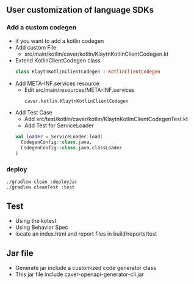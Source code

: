 ## User customization of language SDKs 
### Add a custom codegen
- if you want to add a kotlin codegen 
- Add custom File
  - src/main/kotlin/caver/kotlin/KlaytnKotlinClientCodegen.kt
- Extend KotlinClientCodegen class 
    ```kotlin
    class KlaytnKotlinClientCodegen : KotlinClientCodegen
    ```
- Add META-INF.services resource
  - Edit src/main/resources/META-INF.services
    ```
    caver.kotlin.KlaytnKotlinClientCodegen
    ```
- Add Test Case
  - Add src/test/kotlin/caver/kotlin/KlaytnKotlinClientCodegenTest.kt 
  - Add Test for ServiceLoader
  ```kotlin
  val loader = ServiceLoader.load(
    CodegenConfig::class.java,
    CodegenConfig::class.java.classLoader
  )
  ```
### deploy
```shell
./gradlew clean :deployJar
./gradlew cleanTest :test
```

## Test
- Using the kotest
- Using Behavior Spec
- locate an index.html and report files in build/reports/test

## Jar file
- Generate jar include a customized code generator class
- This jar file include caver-openapi-generator-cli.jar

